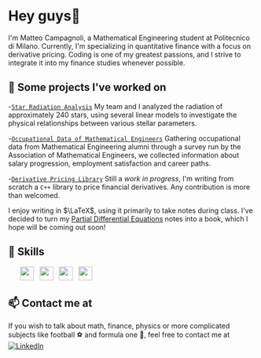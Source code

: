 
# Hey guys👋
I'm Matteo Campagnoli, a Mathematical Engineering student at Politecnico di Milano. Currently, I'm specializing in quantitative finance with a focus on derivative pricing. Coding is one of my greatest passions, and I strive to integrate it into my finance studies whenever possible.

## 📌 **Some projects I've worked on**
-[`Star Radiation Analysis`](https://github.com/Dr4k3z/star_radiation_analysis#star-radiation-analysis) My team and I analyzed the radiation of approximately 240 stars, using several linear models to investigate the physical relationships between various stellar parameters. 

-[`Occupational Data of Mathematical Engineers`](https://aim-mate.it/orientamento/statistiche-occupazionali) Gathering occupational data from Mathematical Engineering alumni through a survey run by the Association of Mathematical Engineers, we collected information about salary progression, employment satisfaction and career paths. 

-[`Derivative Pricing Library`](https://github.com/Dr4k3z/option-calibration) Still a _work in progress_, I'm writing from scratch a `C++` library to price financial derivatives. Any contribution is more than welcomed.

I enjoy writing in $\LaTeX$, using it primarily to take notes during class. I've decided to turn my [Partial Differential Equations]() notes into a book, which I hope will be coming out soon!
## 🚀 **Skills**

<ul>
        <img src='https://cdn.jsdelivr.net/gh/devicons/devicon/icons/python/python-original.svg' height='28'>  &nbsp 
        <img src='https://cdn.jsdelivr.net/gh/devicons/devicon/icons/r/r-original.svg' height='28'> &nbsp
        <img src='https://cdn.jsdelivr.net/gh/devicons/devicon/icons/matlab/matlab-original.svg' height='28'>  &nbsp
        <img src='https://cdn.jsdelivr.net/gh/devicons/devicon/icons/cplusplus/cplusplus-original.svg' height='28'>  &nbsp 
</ul>

## 📫 **Contact me at**
If you wish to talk about math, finance, physics or more complicated subjects like football :soccer: and formula one :checkered_flag:, feel free to contact me at  [![LinkedIn](https://img.shields.io/badge/-LinkedIn-blue?style=flat&logo=Linkedin&logoColor=white)](www.linkedin.com/in/matteo-campagnoli-3a515b1bb)

